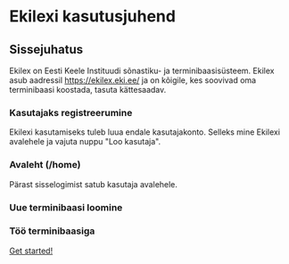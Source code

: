 # Ekilexi kasutusjuhend

## Sissejuhatus
Ekilex on Eesti Keele Instituudi sõnastiku- ja terminibaasisüsteem. Ekilex asub aadressil https://ekilex.eki.ee/ ja on kõigile, kes soovivad oma terminibaasi koostada, tasuta kättesaadav.

### Kasutajaks registreerumine
Ekilexi kasutamiseks tuleb luua endale kasutajakonto. Selleks mine Ekilexi avalehele ja vajuta nuppu "Loo kasutaja".

### Avaleht (/home)
Pärast sisselogimist satub kasutaja avalehele.

### Uue terminibaasi loomine

### Töö terminibaasiga 

[Get started!](test.md)

